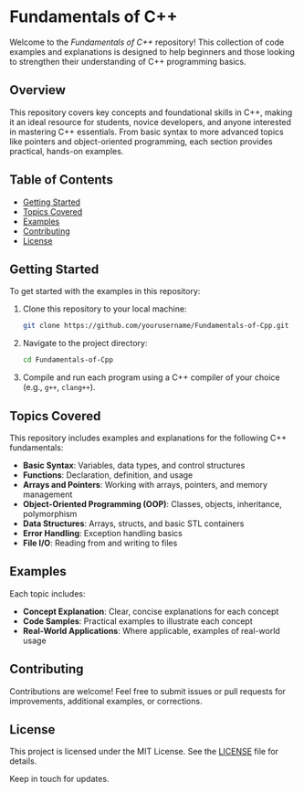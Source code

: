 # Fundamentals of C++

Welcome to the *Fundamentals of C++* repository! This collection of code examples and explanations is designed to help beginners and those looking to strengthen their understanding of C++ programming basics.

## Overview

This repository covers key concepts and foundational skills in C++, making it an ideal resource for students, novice developers, and anyone interested in mastering C++ essentials. From basic syntax to more advanced topics like pointers and object-oriented programming, each section provides practical, hands-on examples.

## Table of Contents

- [Getting Started](#getting-started)
- [Topics Covered](#topics-covered)
- [Examples](#examples)
- [Contributing](#contributing)
- [License](#license)

## Getting Started

To get started with the examples in this repository:
1. Clone this repository to your local machine:
   ```bash
   git clone https://github.com/yourusername/Fundamentals-of-Cpp.git
   ```
2. Navigate to the project directory:
   ```bash
   cd Fundamentals-of-Cpp
   ```
3. Compile and run each program using a C++ compiler of your choice (e.g., `g++`, `clang++`).

## Topics Covered

This repository includes examples and explanations for the following C++ fundamentals:

- **Basic Syntax**: Variables, data types, and control structures
- **Functions**: Declaration, definition, and usage
- **Arrays and Pointers**: Working with arrays, pointers, and memory management
- **Object-Oriented Programming (OOP)**: Classes, objects, inheritance, polymorphism
- **Data Structures**: Arrays, structs, and basic STL containers
- **Error Handling**: Exception handling basics
- **File I/O**: Reading from and writing to files

## Examples

Each topic includes:
- **Concept Explanation**: Clear, concise explanations for each concept
- **Code Samples**: Practical examples to illustrate each concept
- **Real-World Applications**: Where applicable, examples of real-world usage

## Contributing

Contributions are welcome! Feel free to submit issues or pull requests for improvements, additional examples, or corrections. 

## License

This project is licensed under the MIT License. See the [LICENSE](LICENSE) file for details.

Keep in touch for updates.
